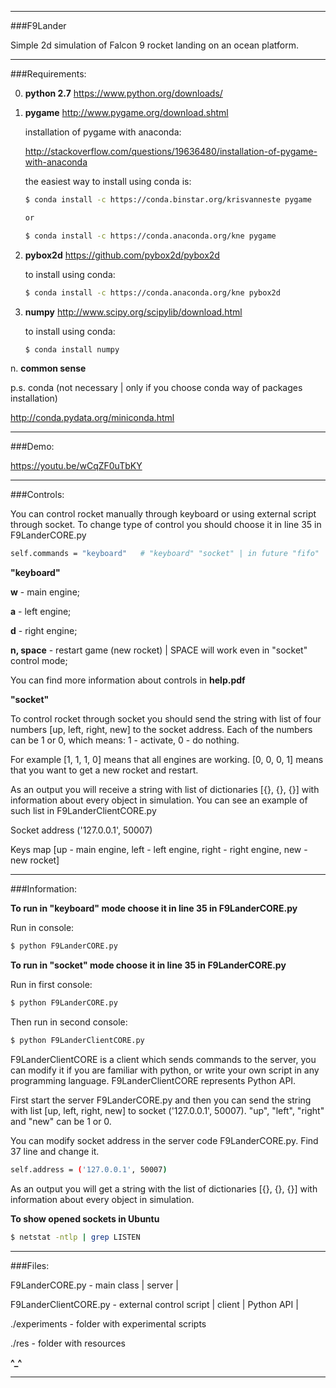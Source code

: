 ______________________________________________

###F9Lander

Simple 2d simulation of Falcon 9 rocket landing on an ocean platform.

______________________________________________

###Requirements:

0. **python 2.7**
https://www.python.org/downloads/

1. **pygame**
http://www.pygame.org/download.shtml

    installation of pygame with anaconda:

    http://stackoverflow.com/questions/19636480/installation-of-pygame-with-anaconda

    the easiest way to install using conda is:

    ```bash
    $ conda install -c https://conda.binstar.org/krisvanneste pygame

    or

    $ conda install -c https://conda.anaconda.org/kne pygame
    ```

2. **pybox2d**
https://github.com/pybox2d/pybox2d

    to install using conda:

    ```bash
    $ conda install -c https://conda.anaconda.org/kne pybox2d
    ```

3. **numpy**
http://www.scipy.org/scipylib/download.html

    to install using conda:

    ```bash
    $ conda install numpy
    ```

n. **common sense**

p.s. conda (not necessary | only if you choose conda way of packages installation)

http://conda.pydata.org/miniconda.html

______________________________________________

###Demo:

https://youtu.be/wCqZF0uTbKY

______________________________________________

###Controls:

You can control rocket manually through keyboard or using external script through socket. To change type of control you should choose it in line 35 in F9LanderCORE.py

```bash
self.commands = "keyboard"   # "keyboard" "socket" | in future "fifo"
```

__**"keyboard"**__

**w** - main engine;

**a** - left engine;

**d** - right engine;

**n, space** - restart game (new rocket) | SPACE will work even in "socket" control mode;

You can find more information about controls in **help.pdf**

__**"socket"**__

To control rocket through socket you should send the string with list of four numbers [up, left, right, new] to the socket address. Each of the numbers can be 1 or 0, which means: 1 - activate, 0 - do nothing.

For example [1, 1, 1, 0] means that all engines are working. [0, 0, 0, 1] means that you want to get a new rocket and restart.

As an output you will receive a string with list of dictionaries [{}, {}, {}] with information about every object in simulation. You can see an example of such list in F9LanderClientCORE.py

Socket address ('127.0.0.1', 50007)

Keys map [up - main engine, left - left engine, right - right engine, new - new rocket]

______________________________________________

###Information:

__To run in "keyboard" mode choose it in line 35 in F9LanderCORE.py__

Run in console:

```bash
$ python F9LanderCORE.py
```

__To run in "socket" mode choose it in line 35 in F9LanderCORE.py__

Run in first console:

```bash
$ python F9LanderCORE.py
```

Then run in second console:

```bash
$ python F9LanderClientCORE.py
```

F9LanderClientCORE is a client which sends commands to the server, you can modify it if you are familiar with python, or write your own script in any programming language. F9LanderClientCORE represents Python API.

First start the server F9LanderCORE.py and then you can send the string with list [up, left, right, new] to socket ('127.0.0.1', 50007). "up", "left", "right" and "new" can be 1 or 0.

You can modify socket address in the server code F9LanderCORE.py. Find 37 line and change it.

```bash
self.address = ('127.0.0.1', 50007)
```

As an output you will get a string with the list of dictionaries [{}, {}, {}] with information about every object in simulation.

__To show opened sockets in Ubuntu__

```bash
$ netstat -ntlp | grep LISTEN
```

______________________________________________

###Files:

F9LanderCORE.py - main class | server |

F9LanderClientCORE.py - external control script | client | Python API |

./experiments - folder with experimental scripts

./res - folder with resources

**^_^**
______________________________________________
